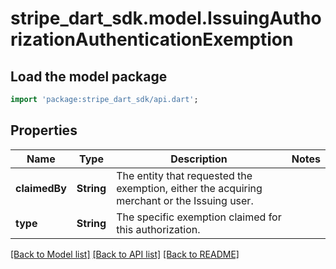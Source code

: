 # stripe_dart_sdk.model.IssuingAuthorizationAuthenticationExemption

## Load the model package
```dart
import 'package:stripe_dart_sdk/api.dart';
```

## Properties
Name | Type | Description | Notes
------------ | ------------- | ------------- | -------------
**claimedBy** | **String** | The entity that requested the exemption, either the acquiring merchant or the Issuing user. | 
**type** | **String** | The specific exemption claimed for this authorization. | 

[[Back to Model list]](../README.md#documentation-for-models) [[Back to API list]](../README.md#documentation-for-api-endpoints) [[Back to README]](../README.md)


